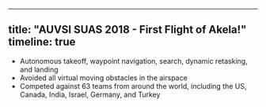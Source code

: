 
---
title: "AUVSI SUAS 2018 - First Flight of Akela!"
timeline: true
---

* Autonomous takeoff, waypoint navigation, search, dynamic retasking, and landing
* Avoided all virtual moving obstacles in the airspace
* Competed against 63 teams from around the world, including the US, Canada, India, Israel, Germany, and Turkey
